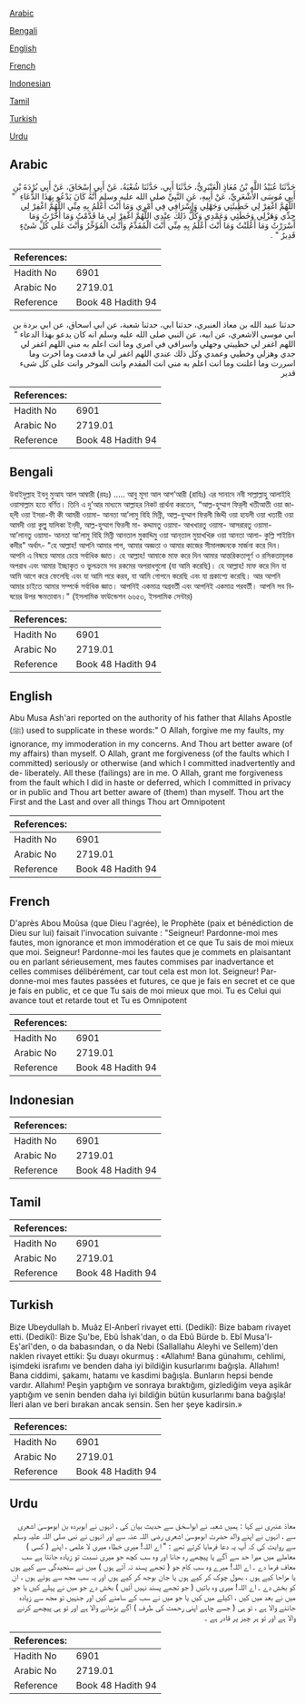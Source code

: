 [Arabic](#arabic)

[Bengali](#bengali)

[English](#english)

[French](#french)

[Indonesian](#indonesian)

[Tamil](#tamil)

[Turkish](#turkish)

[Urdu](#urdu)

## Arabic


<div dir="rtl" lang="ar" style={{fontSize:'larger',backgroundColor:'#f8f9fa',padding:20}}>
حَدَّثَنَا عُبَيْدُ اللَّهِ بْنُ مُعَاذٍ الْعَنْبَرِيُّ، حَدَّثَنَا أَبِي، حَدَّثَنَا شُعْبَةُ، عَنْ أَبِي إِسْحَاقَ، عَنْ أَبِي بُرْدَةَ بْنِ أَبِي مُوسَى الأَشْعَرِيِّ، عَنْ أَبِيهِ، عَنِ النَّبِيِّ صلى الله عليه وسلم أَنَّهُ كَانَ يَدْعُو بِهَذَا الدُّعَاءِ ‏ "‏ اللَّهُمَّ اغْفِرْ لِي خَطِيئَتِي وَجَهْلِي وَإِسْرَافِي فِي أَمْرِي وَمَا أَنْتَ أَعْلَمُ بِهِ مِنِّي اللَّهُمَّ اغْفِرْ لِي جِدِّي وَهَزْلِي وَخَطَئِي وَعَمْدِي وَكُلُّ ذَلِكَ عِنْدِي اللَّهُمَّ اغْفِرْ لِي مَا قَدَّمْتُ وَمَا أَخَّرْتُ وَمَا أَسْرَرْتُ وَمَا أَعْلَنْتُ وَمَا أَنْتَ أَعْلَمُ بِهِ مِنِّي أَنْتَ الْمُقَدِّمُ وَأَنْتَ الْمُؤَخِّرُ وَأَنْتَ عَلَى كُلِّ شَىْءٍ قَدِيرٌ ‏"‏ ‏.‏
</div>
<div style={{backgroundColor:'#f8f9fa',padding:20, marginBottom: 10}}><table> <thead> <tr> <th>References:</th> <th></th> </tr> </thead> <tbody><tr><td>Hadith No</td><td>6901</td></tr><tr><td>Arabic No</td><td>2719.01</td></tr><tr><td>Reference</td><td>Book 48 Hadith 94</td></tr></tbody></table></div>


<div dir="rtl" lang="ar" style={{fontSize:'larger',backgroundColor:'#f8f9fa',padding:20}}>
حدثنا عبيد الله بن معاذ العنبري، حدثنا ابي، حدثنا شعبة، عن ابي اسحاق، عن ابي بردة بن ابي موسى الاشعري، عن ابيه، عن النبي صلى الله عليه وسلم انه كان يدعو بهذا الدعاء " اللهم اغفر لي خطييتي وجهلي واسرافي في امري وما انت اعلم به مني اللهم اغفر لي جدي وهزلي وخطيي وعمدي وكل ذلك عندي اللهم اغفر لي ما قدمت وما اخرت وما اسررت وما اعلنت وما انت اعلم به مني انت المقدم وانت الموخر وانت على كل شىء قدير
</div>
<div style={{backgroundColor:'#f8f9fa',padding:20, marginBottom: 10}}><table> <thead> <tr> <th>References:</th> <th></th> </tr> </thead> <tbody><tr><td>Hadith No</td><td>6901</td></tr><tr><td>Arabic No</td><td>2719.01</td></tr><tr><td>Reference</td><td>Book 48 Hadith 94</td></tr></tbody></table></div>

## Bengali


<div dir="ltr" lang="bn" style={{fontSize:'larger',backgroundColor:'#f8f9fa',padding:20}}>
উবাইদুল্লাহ ইবনু মুআয আল আম্বারী (রহঃ) ..... আবু মূসা আল আশ’আরী (রাযিঃ) এর সানাদে নবী সাল্লাল্লাহু আলাইহি ওয়াসাল্লাম হতে বর্ণিত। তিনি এ দু’আর মাধ্যমে আল্লাহর নিকট প্রার্থনা করতেন, “আল্ল-হুম্মাগ ফির্‌লী খতীআতী ওয়া জাহ্‌লী ওয়া ইসরা-ফী কী আমরী ওয়ামা- আনতা আ’লামু বিহি মিন্নী, আল্ল-হুম্মাগ ফিরলী জিদ্দী ওয়া হাযলী ওয়া খতায়ী ওয়া আমদী ওয়া কুল্লু যালিকা ইন্‌দী, আল্ল-হুম্মাগ ফিরলী মা- কদ্দামতু ওয়ামা- আখখারতু ওয়ামা- আসরারতু ওয়ামা- আ’লানতু ওয়ামা- আনতা আ’লামু বিহি মিন্নী আনতাল মুকাদ্দিমু ওয়া আন্‌তাল মুয়াখখিরু ওয়া আনতা আলা- কুল্লি শাইয়িন কদীর" অর্থাৎ- "হে আল্লাহ! আপনি আমার পাপ, আমার অজ্ঞতা ও আমার কাজের সীমালঙ্ঘনকে মার্জনা করে দিন। আপনি এ বিষয়ে আমার চেয়ে সর্বাধিক জ্ঞাত। হে আল্লাহ! আমাকে মাফ করে দিন আমার আন্তরিকতাপূর্ণ ও রসিকতামূলক অপরাধ এবং আমার ইচ্ছাকৃত ও ভুলক্রমে সব রকমের অপরাধগুলো (যা আমি করেছি)। হে আল্লাহ! মাফ করে দিন যা আমি আগে করে ফেলেছি এবং যা আমি পরে করব, যা আমি গোপনে করেছি এবং যা প্রকাশ্যে করেছি। আর আপনি আমার চাইতে আমার সম্পর্কে সর্বাধিক জ্ঞাত। আপনিই একমাত্র অগ্রবর্তী এবং আপনিই একমাত্র পরবর্তী। আপনি সব বিষয়ের উপর ক্ষমতাবান।" (ইসলামিক ফাউন্ডেশন ৬৬৫৩, ইসলামিক সেন্টার)
</div>
<div style={{backgroundColor:'#f8f9fa',padding:20, marginBottom: 10}}><table> <thead> <tr> <th>References:</th> <th></th> </tr> </thead> <tbody><tr><td>Hadith No</td><td>6901</td></tr><tr><td>Arabic No</td><td>2719.01</td></tr><tr><td>Reference</td><td>Book 48 Hadith 94</td></tr></tbody></table></div>

## English


<div dir="ltr" lang="en" style={{fontSize:'larger',backgroundColor:'#f8f9fa',padding:20}}>
Abu Musa Ash'ari reported on the authority of his father that Allahs Apostle (ﷺ) used to supplicate in these words:" O Allah, forgive me my faults, my ignorance, my immoderation in my concerns. And Thou art better aware (of my affairs) than myself. O Allah, grant me forgiveness (of the faults which I committed) seriously or otherwise (and which I committed inadvertently and de- liberately. All these (failings) are in me. O Allah, grant me forgiveness from the fault which I did in haste or deferred, which I committed in privacy or in public and Thou art better aware of (them) than myself. Thou art the First and the Last and over all things Thou art Omnipotent
</div>
<div style={{backgroundColor:'#f8f9fa',padding:20, marginBottom: 10}}><table> <thead> <tr> <th>References:</th> <th></th> </tr> </thead> <tbody><tr><td>Hadith No</td><td>6901</td></tr><tr><td>Arabic No</td><td>2719.01</td></tr><tr><td>Reference</td><td>Book 48 Hadith 94</td></tr></tbody></table></div>

## French


<div dir="ltr" lang="fr" style={{fontSize:'larger',backgroundColor:'#f8f9fa',padding:20}}>
D'après Abou Moûsa (que Dieu l'agrée), le Prophète (paix et bénédiction de Dieu sur lui) faisait l'invocation suivante : "Seigneur! Pardonne-moi mes fautes, mon ignorance et mon immodération et ce que Tu sais de moi mieux que moi. Seigneur! Pardonne-moi les fautes que je commets en plaisantant ou en parlant sérieusement, mes fautes commises par inadvertance et celles commises délibérément, car tout cela est mon lot. Seigneur! Pardonne-moi mes fautes passées et futures, ce que je fais en secret et ce que je fais en public, et ce que Tu sais de moi mieux que moi. Tu es Celui qui avance tout et retarde tout et Tu es Omnipotent
</div>
<div style={{backgroundColor:'#f8f9fa',padding:20, marginBottom: 10}}><table> <thead> <tr> <th>References:</th> <th></th> </tr> </thead> <tbody><tr><td>Hadith No</td><td>6901</td></tr><tr><td>Arabic No</td><td>2719.01</td></tr><tr><td>Reference</td><td>Book 48 Hadith 94</td></tr></tbody></table></div>

## Indonesian


<div dir="ltr" lang="id" style={{fontSize:'larger',backgroundColor:'#f8f9fa',padding:20}}>

</div>
<div style={{backgroundColor:'#f8f9fa',padding:20, marginBottom: 10}}><table> <thead> <tr> <th>References:</th> <th></th> </tr> </thead> <tbody><tr><td>Hadith No</td><td>6901</td></tr><tr><td>Arabic No</td><td>2719.01</td></tr><tr><td>Reference</td><td>Book 48 Hadith 94</td></tr></tbody></table></div>

## Tamil


<div dir="ltr" lang="ta" style={{fontSize:'larger',backgroundColor:'#f8f9fa',padding:20}}>

</div>
<div style={{backgroundColor:'#f8f9fa',padding:20, marginBottom: 10}}><table> <thead> <tr> <th>References:</th> <th></th> </tr> </thead> <tbody><tr><td>Hadith No</td><td>6901</td></tr><tr><td>Arabic No</td><td>2719.01</td></tr><tr><td>Reference</td><td>Book 48 Hadith 94</td></tr></tbody></table></div>

## Turkish


<div dir="ltr" lang="tr" style={{fontSize:'larger',backgroundColor:'#f8f9fa',padding:20}}>
Bize Ubeydullah b. Muâz El-Anberî rivayet etti. (Dedikî): Bize babam rivayet etti. (Dedikî): Bize Şu'be, Ebû İshak'dan, o da Ebû Bürde b. Ebî Musa'l-Eş'arî'den, o da babasından, o da Nebi (Sallallahu Aleyhi ve Sellem)'den naklen rivayet ettiki: Şu duayı okurmuş : «Allahım! Bana günahımı, cehlimi, işimdeki israfımı ve benden daha iyi bildiğin kusurlarımı bağışla. Allahım! Bana ciddimi, şakamı, hatamı ve kasdimi bağışla. Bunların hepsi bende vardır. Allahım! Peşin yaptığım ve sonraya bıraktığım, gizlediğim veya aşikâr yaptığım ve senin benden daha iyi bildiğin bütün kusurlarımı bana bağışla! İleri alan ve beri bırakan ancak sensin. Sen her şeye kadirsin.»
</div>
<div style={{backgroundColor:'#f8f9fa',padding:20, marginBottom: 10}}><table> <thead> <tr> <th>References:</th> <th></th> </tr> </thead> <tbody><tr><td>Hadith No</td><td>6901</td></tr><tr><td>Arabic No</td><td>2719.01</td></tr><tr><td>Reference</td><td>Book 48 Hadith 94</td></tr></tbody></table></div>

## Urdu


<div dir="rtl" lang="ur" style={{fontSize:'larger',backgroundColor:'#f8f9fa',padding:20}}>
معاذ عنبری نے کہا : ہمیں شعبہ نے ابواسحٰق سے حدیث بیان کی ، انہوں نے ابوبردہ بن ابوموسیٰ اشعری سے ، انہوں نے اپنے والد حضرت ابوموسیٰ اشعری رضی اللہ عنہ سے اور انہوں نے نبی صلی اللہ علیہ وسلم سے روایت کی کہ آپ یہ دعا فرمایا کرتے تھے : " اے اللہ! میری خطاء میری لا علمی ، اپنے ( کسی ) معاملے میں میرا حد سے آگے یا پیچھے رہ جانا اور وہ سب کچھ جو میری نسبت تو زیادہ جانتا ہے سب معاف فرما دے ۔ اے اللہ! میرے وہ سب کام جو ( تجھے پسند نہ آئے ہوں ) میں نے سنجیدگی سے کیے ہوں یا مزاحا کیے ہوں ، بھول چوک کر کیے ہوں یا جان بوجھ کر کیے ہوں اور یہ سب مجھ سے ہوئے ہوں ، ان کو بخش دے ۔ اے اللہ! میری وہ باتیں ( جو تجھے پسند نہیں آئیں ) بخش دے جو میں نے پہلے کیں یا جو میں نے بعد میں کیں ، اکیلے میں کیں یا جو میں نے سب کے سامنے کیں اور جنہیں تو مجھ سے زیادہ جاننے والا ہے ، تو ہی ( جسے چاہے اپنی رحمت کی طرف ) آگے بڑھانے والا ہے اور تو ہی پیچھے کرنے والا ہے اور تو ہر چیز پر قادر ہے ۔
</div>
<div style={{backgroundColor:'#f8f9fa',padding:20, marginBottom: 10}}><table> <thead> <tr> <th>References:</th> <th></th> </tr> </thead> <tbody><tr><td>Hadith No</td><td>6901</td></tr><tr><td>Arabic No</td><td>2719.01</td></tr><tr><td>Reference</td><td>Book 48 Hadith 94</td></tr></tbody></table></div>